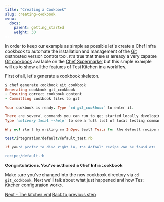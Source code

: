 ```yaml
---
title: "Creating a Cookbook"
slug: creating-cookbook
menu:
  docs:
    parent: getting_started
    weight: 30
---
```


In order to keep our example as simple as possible let's create a Chef Infra cookbook to automate the installation and management of the [Git](https://git-scm.com/) distributed version control tool. It's true that there is already a very capable [Git cookbook](https://supermarket.chef.io/cookbooks/git) available on the [Chef Supermarket](https://supermarket.chef.io/cookbooks) but this simple example will us to show all the features of Test Kitchen in a workflow.

First of all, let's generate a cookbook skeleton.

```ruby
$ chef generate cookbook git_cookbook
Generating cookbook git_cookbook
- Ensuring correct cookbook content
- Committing cookbook files to git

Your cookbook is ready. Type `cd git_cookbook` to enter it.

There are several commands you can run to get started locally developing and testing your cookbook.
Type `delivery local --help` to see a full list of local testing commands.

Why not start by writing an InSpec test? Tests for the default recipe are stored at:

test/integration/default/default_test.rb

If you'd prefer to dive right in, the default recipe can be found at:

recipes/default.rb
```

**Congratulations. You've authored a Chef Infra cookbook.**

Make sure you've changed into the new cookbook directory via `cd git_cookbook`. Next we'll talk about what just happened and how Test Kitchen configuration works.

<div class="sidebar--footer">
<a class="button primary-cta" href="/docs/getting-started/kitchen-yml">Next - The kitchen.yml</a>
<a class="sidebar--footer--back" href="/docs/getting-started/getting-help">Back to previous step</a>
</div>

